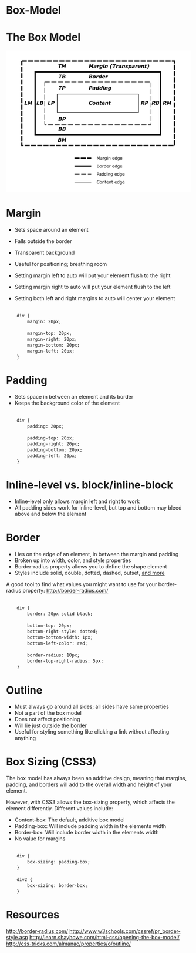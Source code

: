 Box-Model
=========

# The Box Model

![alt tag](/imgs/box.png?raw=true "BOX MODEL")

# Margin

* Sets space around an element
* Falls outside the border
* Transparent background
* Useful for positioning; breathing room

* Setting margin left to auto will put your element flush to the right
* Setting margin right to auto will put your element flush to the left
* Setting both left and right margins to auto will center your element

<pre><code>
	div {
		margin: 20px;

		margin-top: 20px;
		margin-right: 20px;
		margin-bottom: 20px;
		margin-left: 20px;
	}	
</code></pre>

# Padding

* Sets space in between an element and its border
* Keeps the background color of the element

<pre><code>
	div {
		padding: 20px;

		padding-top: 20px;
		padding-right: 20px;
		padding-bottom: 20px;
		padding-left: 20px;
	}	
</code></pre>

# Inline-level vs. block/inline-block

* Inline-level only allows margin left and right to work
* All padding sides work for inline-level, but top and bottom may bleed above and below the element

# Border

* Lies on the edge of an element, in between the margin and padding
* Broken up into width, color, and style properties
* Border-radius property allows you to define the shape element
* Styles include solid, double, dotted, dashed, outset, [and more](http://www.w3schools.com/cssref/pr_border-style.asp)

A good tool to find what values you might want to use for your border-radius property: <http://border-radius.com/>

<pre><code>
	div {
		border: 20px solid black;

		bottom-top: 20px;
		bottom-right-style: dotted;
		bottom-bottom-width: 1px;
		bottom-left-color: red;

		border-radius: 10px;
		border-top-right-radius: 5px;
	}	
</code></pre>

# Outline

* Must always go around all sides; all sides have same properties
* Not a part of the box model
* Does not affect positioning
* Will lie just outside the border
* Useful for styling something like clicking a link without affecting anything

# Box Sizing (CSS3)

The box model has always been an additive design, meaning that margins, padding, and borders will add to the overall width and height of your element.

However, with CSS3 allows the box-sizing property, which affects the element differently. Different values include:

* Content-box: The default, additive box model
* Padding-box: Will include padding width in the elements width
* Border-box: Will include border width in the elements width
* No value for margins

<pre><code>
	div {
  		box-sizing: padding-box;
	}

	div2 {
  		box-sizing: border-box;
	}
</code></pre>

# Resources

<http://border-radius.com/>
<http://www.w3schools.com/cssref/pr_border-style.asp>
<http://learn.shayhowe.com/html-css/opening-the-box-model/>
<http://css-tricks.com/almanac/properties/o/outline/>


